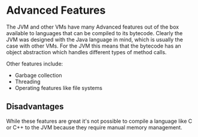 # Advanced Features

The JVM and other VMs have many Advanced features out of the box available to languages that can be compiled to its bytecode.  Clearly the JVM was designed with the Java language in mind, which is usually the case with other VMs.  For the JVM this means that the bytecode has an object abstraction which handles different types of method calls.  

Other features include:
- Garbage collection
- Threading
- Operating features like file systems

## Disadvantages

While these features are great it's not possible to compile a language like C or C++ to the JVM because they require manual memory management.
